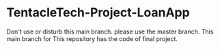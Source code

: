 # TentacleTech-Project-LoanApp
Don't use or disturb this main branch.
please use the master branch.
This main branch for This repository has the code of final project.

